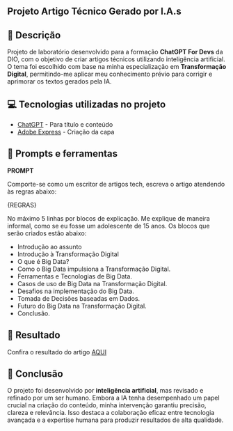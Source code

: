 
## Projeto Artigo Técnico Gerado por I.A.s

## 📒 Descrição

Projeto de laboratório desenvolvido para a formação **ChatGPT For Devs** da DIO, com o objetivo de criar artigos técnicos utilizando inteligência artificial. O tema foi escolhido com base na minha especialização em **Transformação Digital**, permitindo-me aplicar meu conhecimento prévio para corrigir e aprimorar os textos gerados pela IA.

## 💻 Tecnologias utilizadas no projeto

- [ChatGPT](https://chat.openai.com/) - Para título e conteúdo
- [Adobe Express](https://www.adobe.com/br/express/) - Criação da capa

## 📄 Prompts e ferramentas

**PROMPT**

Comporte-se como um escritor de artigos tech, escreva o artigo atendendo às regras abaixo:

{REGRAS}

No máximo 5 linhas por blocos de explicação.
Me explique de maneira informal, como se eu fosse um adolescente de 15 anos.
Os blocos que serão criados estão abaixo: 
- Introdução ao assunto
- Introdução à Transformação Digital 
- O que é Big Data?
- Como o Big Data impulsiona a Transformação Digital. 
- Ferramentas e Tecnologias de Big Data.
- Casos de uso de Big Data na Transformação Digital.
- Desafios na implementação do Big Data.
- Tomada de Decisões baseadas em Dados.
- Futuro do Big Data na Transformação Digital. 
- Conclusão.

## 🚀 Resultado

Confira o resultado do artigo [AQUI](https://www.dio.me/articles/de-dados-a-decisoes-a-importancia-do-big-data-na-transformacao-digital)

## 🥳 Conclusão

O projeto foi desenvolvido por **inteligência artificial**, mas revisado e refinado por um ser humano. Embora a IA tenha desempenhado um papel crucial na criação do conteúdo, minha intervenção garantiu precisão, clareza e relevância. Isso destaca a colaboração eficaz entre tecnologia avançada e a expertise humana para produzir resultados de alta qualidade.
